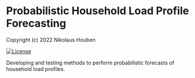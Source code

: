 # Probabilistic Household Load Profile Forecasting

Copyright (c) 2022 Nikolaus Houben

[![License](https://img.shields.io/badge/License-Apache%202.0-blue.svg)](https://opensource.org/licenses/Apache-2.0)

Developing and testing methods to perform probabilistic forecasts of household load profiles.
